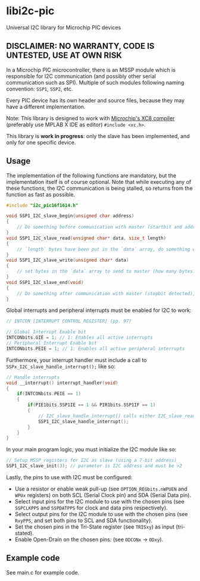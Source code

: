 # libi2c-pic
Universal I2C library for Microchip PIC devices

## DISCLAIMER: NO WARRANTY, CODE IS UNTESTED, USE AT OWN RISK

In a Microchip PIC microcontroller, there is an MSSP module which is responsible for I2C communication (and possibly other serial communication such as SPI).
Multiple of such modules following naming convention: `SSP1`, `SSP2`, etc.

Every PIC device has its own header and source files, because they may have a different implementation.

Note: This library is designed to work with [Microchip's XC8 compiler](https://www.microchip.com/en-us/development-tools-tools-and-software/mplab-xc-compilers) (preferably use MPLAB X IDE as editor) `#include <xc.h>`.

This library is **work in progress**: only the slave has been implemented, and only for one specific device.

## Usage

The implementation of the following functions are mandatory, but the implementation itself is of course optional.
Note that while executing any of these functions, the I2C communication is being stalled, so returns from the function as fast as possible.

```c
#include "i2c_pic16f1614.h"

void SSP1_I2C_slave_begin(unsigned char address)
{
    // Do something before communication with master (startbit and address detected)
}
void SSP1_I2C_slave_read(unsigned char* data, size_t length)
{
    // `length` bytes have been put in the `data` array, do something with it here
}
void SSP1_I2C_slave_write(unsigned char* data)
{
    // set bytes in the `data` array to send to master (how many bytes? that is up to the protocol that is defined, only the master can control how many bytes it wants to read)
}
void SSP1_I2C_slave_end(void)
{
    // Do something after communication with master (stopbit detected), such as clearing the data buffer.
}
```

Global interrupts and peripheral interrupts must be enabled for I2C to work:

```c
// INTCON [INTERRUPT CONTROL REGISTER] (pp. 97)

// Global Interrupt Enable bit
INTCONbits.GIE = 1; // 1: Enables all active interrupts
// Peripheral Interrupt Enable bit
INTCONbits.PEIE = 1; // 1: Enables all active peripheral interrupts
```

Furthermore, your interrupt handler must include a call to `SSPx_I2C_slave_handle_interrupt();` like so:

```c
// Handle interrupts
void __interrupt() interrupt_handler(void)
{
    if(INTCONbits.PEIE == 1)
    {
        if(PIE1bits.SSP1IE == 1 && PIR1bits.SSP1IF == 1)
        {
            // I2C_slave_handle_interrupt() calls either I2C_slave_read, I2C_slave_write, or nothing (in case of error etc.)
            SSP1_I2C_slave_handle_interrupt();
        }
    }
}
```

In your main program logic, you must initialize the I2C module like so:

```c
// Setup MSSP registers for I2C as slave (using a 7-bit address)
SSP1_I2C_slave_init(3); // parameter is I2C address and must be >2
```

Lastly, the pins to use with I2C must be configured:

 - Use a resistor or enable weak pull-up (see `OPTION_REGbits.nWPUEN` and `WPUx` registers) on both SCL (Serial Clock pin) and SDA (Serial Data pin).
 - Select input pins for the I2C module to use with the chosen pins (see `SSPCLKPPS` and `SSPDATPPS` for clock and data pins respectively).
 - Select output pins for the I2C module to use with the chosen pins (see `RxyPPS`, and set both pins to SCL and SDA functionality).
 - Set the chosen pins in the Tri-State register (see `TRISxy`) as input (tri-stated).
 - Enable Open-Drain on the chosen pins: (see `ODCONx` -> `ODxy`).
 

## Example code

See main.c for example code.
